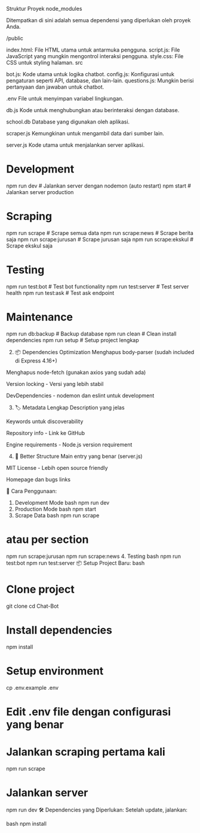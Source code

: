 Struktur Proyek
node_modules

Ditempatkan di sini adalah semua dependensi yang diperlukan oleh proyek Anda.

/public

index.html: File HTML utama untuk antarmuka pengguna.
script.js: File JavaScript yang mungkin mengontrol interaksi pengguna.
style.css: File CSS untuk styling halaman.
src

bot.js: Kode utama untuk logika chatbot.
config.js: Konfigurasi untuk pengaturan seperti API, database, dan lain-lain.
questions.js: Mungkin berisi pertanyaan dan jawaban untuk chatbot.

.env
File untuk menyimpan variabel lingkungan.

db.js
Kode untuk menghubungkan atau berinteraksi dengan database.

school.db
Database yang digunakan oleh aplikasi.

scraper.js
Kemungkinan untuk mengambil data dari sumber lain.

server.js
Kode utama untuk menjalankan server aplikasi.



# Development
npm run dev          # Jalankan server dengan nodemon (auto restart)
npm start           # Jalankan server production

# Scraping
npm run scrape      # Scrape semua data
npm run scrape:news # Scrape berita saja
npm run scrape:jurusan # Scrape jurusan saja
npm run scrape:ekskul # Scrape ekskul saja

# Testing
npm run test:bot    # Test bot functionality
npm run test:server # Test server health
npm run test:ask    # Test ask endpoint

# Maintenance
npm run db:backup   # Backup database
npm run clean       # Clean install dependencies
npm run setup       # Setup project lengkap

2. 📦 Dependencies Optimization
Menghapus body-parser (sudah included di Express 4.16+)

Menghapus node-fetch (gunakan axios yang sudah ada)

Version locking - Versi yang lebih stabil

DevDependencies - nodemon dan eslint untuk development

3. 🏷️ Metadata Lengkap
Description yang jelas

Keywords untuk discoverability

Repository info - Link ke GitHub

Engine requirements - Node.js version requirement

4. 🔧 Better Structure
Main entry yang benar (server.js)

MIT License - Lebih open source friendly

Homepage dan bugs links

🚀 Cara Penggunaan:
1. Development Mode
bash
npm run dev
2. Production Mode
bash
npm start
3. Scrape Data
bash
npm run scrape
# atau per section
npm run scrape:jurusan
npm run scrape:news
4. Testing
bash
npm run test:bot
npm run test:server
📦 Setup Project Baru:
bash
# Clone project
git clone <your-repo>
cd Chat-Bot

# Install dependencies
npm install

# Setup environment
cp .env.example .env
# Edit .env file dengan configurasi yang benar

# Jalankan scraping pertama kali
npm run scrape

# Jalankan server
npm run dev
🛠️ Dependencies yang Diperlukan:
Setelah update, jalankan:

bash
npm install